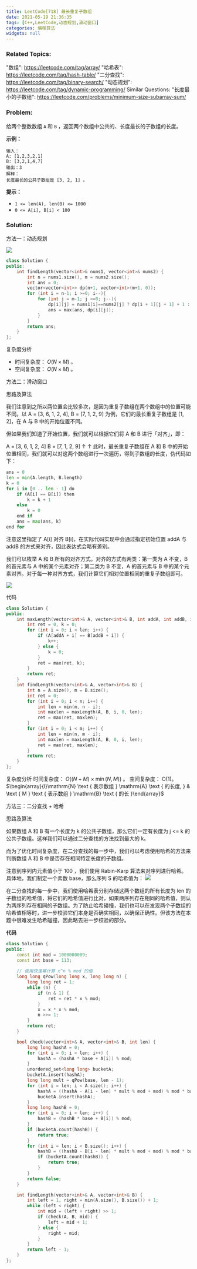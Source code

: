 ```yaml
---
title: LeetCode[718] 最长重复子数组
date: 2021-05-19 21:36:35
tags: [C++,LeetCode,动态规划,滑动窗口]
categories: 编程算法
widgets: null
---
```


### Related Topics:
  "数组": https://leetcode.com/tag/array/
  "哈希表": https://leetcode.com/tag/hash-table/
  "二分查找": https://leetcode.com/tag/binary-search/
  "动态规划": https://leetcode.com/tag/dynamic-programming/
Similar Questions:
  "长度最小的子数组": https://leetcode.com/problems/minimum-size-subarray-sum/


### Problem:

给两个整数数组 `A` 和 `B` ，返回两个数组中公共的、长度最长的子数组的长度。

**示例：**

```
输入：
A: [1,2,3,2,1]
B: [3,2,1,4,7]
输出：3
解释：
长度最长的公共子数组是 [3, 2, 1] 。
```

**提示：**

- `1 <= len(A), len(B) <= 1000`
- `0 <= A[i], B[i] < 100`

<!--more-->

### Solution:

方法一：动态规划

![](https://i.loli.net/2021/05/19/3CTMDR9xdUyntzl.png)

```c++
class Solution {
public:
    int findLength(vector<int>& nums1, vector<int>& nums2) {
        int n = nums1.size(), m = nums2.size();
        int ans = 0;
        vector<vector<int>> dp(n+1, vector<int>(m+1, 0));
        for (int i = n-1; i >=0; i--){
            for (int j = m-1; j >=0; j--){
                dp[i][j] = nums1[i]==nums2[j] ? dp[i + 1][j + 1] + 1 : 0;
                ans = max(ans, dp[i][j]);
            }
        }
        return ans;
    }
};
```

复杂度分析
- 时间复杂度： $O(N \times M)$ 。
- 空间复杂度： $O(N \times M)$ 。

方法二：滑动窗口

思路及算法

我们注意到之所以两位置会比较多次，是因为重复子数组在两个数组中的位置可能不同。以 A = [3, 6, 1, 2, 4], B = [7, 1, 2, 9] 为例，它们的最长重复子数组是 [1, 2]，在 A 与 B 中的开始位置不同。

但如果我们知道了开始位置，我们就可以根据它们将 A 和 B 进行「对齐」，即：

A = [3, 6, 1, 2, 4]
B =    [7, 1, 2, 9]
           ↑  ↑
此时，最长重复子数组在 A 和 B 中的开始位置相同，我们就可以对这两个数组进行一次遍历，得到子数组的长度，伪代码如下：

```python
ans = 0
len = min(A.length, B.length)
k = 0
for i in [0 .. len - 1] do
    if (A[i] == B[i]) then
        k = k + 1
    else
        k = 0
    end if
    ans = max(ans, k)
end for
```

注意这里指定了 A[i] 对齐 B[i]，在实际代码实现中会通过指定初始位置 addA 与 addB 的方式来对齐，因此表达式会略有差别。

我们可以枚举 A 和 B 所有的对齐方式。对齐的方式有两类：第一类为 A 不变，B 的首元素与 A 中的某个元素对齐；第二类为 B 不变，A 的首元素与 B 中的某个元素对齐。对于每一种对齐方式，我们计算它们相对位置相同的重复子数组即可。

![](https://assets.leetcode-cn.com/solution-static/718/718_fig1.gif)

代码

```c++
class Solution {
public:
    int maxLength(vector<int>& A, vector<int>& B, int addA, int addB, int len) {
        int ret = 0, k = 0;
        for (int i = 0; i < len; i++) {
            if (A[addA + i] == B[addB + i]) {
                k++;
            } else {
                k = 0;
            }
            ret = max(ret, k);
        }
        return ret;
    }
    int findLength(vector<int>& A, vector<int>& B) {
        int n = A.size(), m = B.size();
        int ret = 0;
        for (int i = 0; i < n; i++) {
            int len = min(m, n - i);
            int maxlen = maxLength(A, B, i, 0, len);
            ret = max(ret, maxlen);
        }
        for (int i = 0; i < m; i++) {
            int len = min(n, m - i);
            int maxlen = maxLength(A, B, 0, i, len);
            ret = max(ret, maxlen);
        }
        return ret;
    }
};
```

复杂度分析
 时间复杂度： $O((N+M) \times \min (N, M))$ 。
空间复杂度： O(1)。
$\begin{array}{l}\mathrm{N} \text { 表示数组 } \mathrm{A} \text { 的长度, } & \text { M } \text { 表示数组 } \mathrm{B} \text { 的长 }\end{array}$

方法三：二分查找 + 哈希

思路及算法

如果数组 A 和 B 有一个长度为 k 的公共子数组，那么它们一定有长度为 j <= k 的公共子数组。这样我们可以通过二分查找的方法找到最大的 k。

而为了优化时间复杂度，在二分查找的每一步中，我们可以考虑使用哈希的方法来判断数组 A 和 B 中是否存在相同特定长度的子数组。

注意到序列内元素值小于 100 ，我们使用 Rabin-Karp 算法来对序列进行哈希。具体地，我们制定一个素数 base，那么序列 S 的哈希值为：
![](https://i.loli.net/2021/05/19/tR6hMGZe4ImXqvV.png)


在二分查找的每一步中，我们使用哈希表分别存储这两个数组的所有长度为 len 的子数组的哈希值，将它们的哈希值进行比对，如果两序列存在相同的哈希值，则认为两序列存在相同的子数组。为了防止哈希碰撞，我们也可以在发现两个子数组的哈希值相等时，进一步校验它们本身是否确实相同，以确保正确性。但该方法在本题中很难发生哈希碰撞，因此略去进一步校验的部分。

**代码**

```c++
class Solution {
public:
    const int mod = 1000000009;
    const int base = 113;
    
    // 使用快速幂计算 x^n % mod 的值
    long long qPow(long long x, long long n) {
        long long ret = 1;
        while (n) {
            if (n & 1) {
                ret = ret * x % mod;
            }
            x = x * x % mod;
            n >>= 1;
        }
        return ret;
    }

    bool check(vector<int>& A, vector<int>& B, int len) {
        long long hashA = 0;
        for (int i = 0; i < len; i++) {
            hashA = (hashA * base + A[i]) % mod;
        }
        unordered_set<long long> bucketA;
        bucketA.insert(hashA);
        long long mult = qPow(base, len - 1);
        for (int i = len; i < A.size(); i++) {
            hashA = ((hashA - A[i - len] * mult % mod + mod) % mod * base + A[i]) % mod;
            bucketA.insert(hashA);
        }
        long long hashB = 0;
        for (int i = 0; i < len; i++) {
            hashB = (hashB * base + B[i]) % mod;
        }
        if (bucketA.count(hashB)) {
            return true;
        }
        for (int i = len; i < B.size(); i++) {
            hashB = ((hashB - B[i - len] * mult % mod + mod) % mod * base + B[i]) % mod;
            if (bucketA.count(hashB)) {
                return true;
            }
        }
        return false;
    }

    int findLength(vector<int>& A, vector<int>& B) {
        int left = 1, right = min(A.size(), B.size()) + 1;
        while (left < right) {
            int mid = (left + right) >> 1;
            if (check(A, B, mid)) {
                left = mid + 1;
            } else {
                right = mid;
            }
        }
        return left - 1;
    }
};
```

